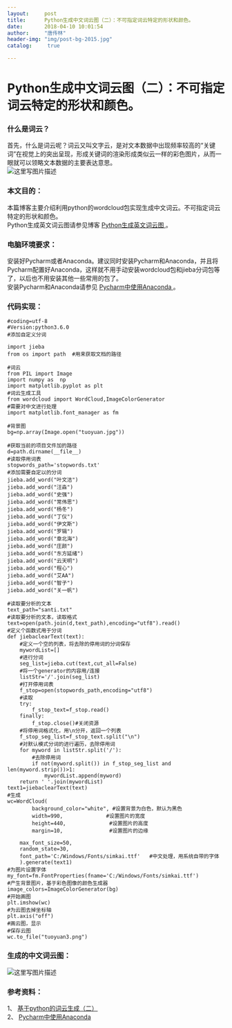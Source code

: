 ```yaml
---
layout:		post
title: 		Python生成中文词云图（二）：不可指定词云特定的形状和颜色。
date: 		2018-04-10 10:01:54
author:		"唐传林"
header-img: "img/post-bg-2015.jpg"
catalog:	 true

---
```

#  Python生成中文词云图（二）：不可指定词云特定的形状和颜色。

###  什么是词云？

首先，什么是词云呢？词云又叫文字云，是对文本数据中出现频率较高的“关键词”在视觉上的突出呈现，形成关键词的渲染形成类似云一样的彩色图片，从而一眼就可以领略文本数据的主要表达意思。  
![这里写图片描述](https://img-blog.csdn.net/20180402195632505?watermark/2/text/aHR0cHM6Ly9ibG9nLmNzZG4ubmV0L1RhbmdfQ2h1YW5saW4=/font/5a6L5L2T/fontsize/400/fill/I0JBQkFCMA==/dissolve/70)

###  本文目的：

本篇博客主要介绍利用python的wordcloud包实现生成中文词云。不可指定词云特定的形状和颜色。  
Python生成英文词云图请参见博客 [ Python生成英文词云图
](https://blog.csdn.net/tang_chuanlin/article/details/79794350) 。

###  电脑环境要求：

安装好Pycharm或者Anaconda。建议同时安装Pycharm和Anaconda，并且将Pycharm配置好Anaconda，这样就不用手动安装wordcloud包和jieba分词包等了，以后也不用安装其他一些常用的包了。  
安装Pycharm和Anaconda请参见 [ Pycharm中使用Anaconda
](https://blog.csdn.net/tang_chuanlin/article/details/79793654) 。

###  代码实现：

    
    
    #coding=utf-8
    #Version:python3.6.0
    #添加自定义分词
    
    import jieba
    from os import path  #用来获取文档的路径
    
    #词云
    from PIL import Image
    import numpy as  np
    import matplotlib.pyplot as plt
    #词云生成工具
    from wordcloud import WordCloud,ImageColorGenerator
    #需要对中文进行处理
    import matplotlib.font_manager as fm
    
    #背景图
    bg=np.array(Image.open("tuoyuan.jpg"))
    
    #获取当前的项目文件加的路径
    d=path.dirname(__file__) 
    #读取停用词表
    stopwords_path='stopwords.txt'
    #添加需要自定以的分词
    jieba.add_word("叶文洁")
    jieba.add_word("汪淼")
    jieba.add_word("史强")
    jieba.add_word("常伟思")
    jieba.add_word("杨冬")
    jieba.add_word("丁仪")
    jieba.add_word("伊文斯")
    jieba.add_word("罗辑")
    jieba.add_word("章北海")
    jieba.add_word("庄颜")
    jieba.add_word("东方延绪")
    jieba.add_word("云天明")
    jieba.add_word("程心")
    jieba.add_word("艾AA")
    jieba.add_word("智子")
    jieba.add_word("关一帆")
    
    #读取要分析的文本
    text_path="santi.txt"
    #读取要分析的文本，读取格式
    text=open(path.join(d,text_path),encoding="utf8").read()
    #定义个函数式用于分词
    def jiebaclearText(text):
        #定义一个空的列表，将去除的停用词的分词保存
        mywordList=[]
        #进行分词
        seg_list=jieba.cut(text,cut_all=False)
        #将一个generator的内容用/连接
        listStr='/'.join(seg_list)
        #打开停用词表
        f_stop=open(stopwords_path,encoding="utf8")
        #读取
        try:
            f_stop_text=f_stop.read()
        finally:
            f_stop.close()#关闭资源
        #将停用词格式化，用\n分开，返回一个列表
        f_stop_seg_list=f_stop_text.split("\n")
        #对默认模式分词的进行遍历，去除停用词
        for myword in listStr.split('/'):
            #去除停用词
            if not(myword.split()) in f_stop_seg_list and len(myword.strip())>1:
                mywordList.append(myword)
        return ' '.join(mywordList)
    text1=jiebaclearText(text)
    #生成
    wc=WordCloud(
            background_color="white", #设置背景为白色，默认为黑色
            width=990,              #设置图片的宽度
            height=440,              #设置图片的高度
            margin=10,               #设置图片的边缘
    
        max_font_size=50,
        random_state=30,
        font_path='C:/Windows/Fonts/simkai.ttf'   #中文处理，用系统自带的字体
        ).generate(text1)
    #为图片设置字体
    my_font=fm.FontProperties(fname='C:/Windows/Fonts/simkai.ttf')
    #产生背景图片，基于彩色图像的颜色生成器
    image_colors=ImageColorGenerator(bg)
    #开始画图
    plt.imshow(wc)
    #为云图去掉坐标轴
    plt.axis("off")
    #画云图，显示
    #保存云图
    wc.to_file("tuoyuan3.png")

###  生成的中文词云图：

![这里写图片描述](https://img-blog.csdn.net/20180410100102101?watermark/2/text/aHR0cHM6Ly9ibG9nLmNzZG4ubmV0L1RhbmdfQ2h1YW5saW4=/font/5a6L5L2T/fontsize/400/fill/I0JBQkFCMA==/dissolve/70)

###  参考资料：

1、 [ 基于python的词云生成（二）
](https://blog.csdn.ne/meiqi0538/article/details/79558589)  
2、 [ Pycharm中使用Anaconda
](https://blog.csdn.net/tang_chuanlin/article/details/79793654)

